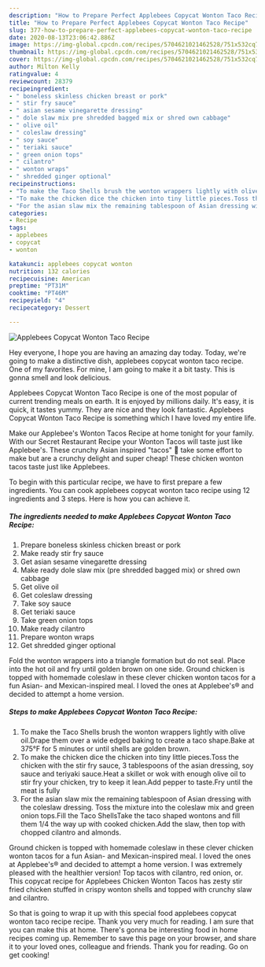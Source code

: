 ```yaml
---
description: "How to Prepare Perfect Applebees Copycat Wonton Taco Recipe"
title: "How to Prepare Perfect Applebees Copycat Wonton Taco Recipe"
slug: 377-how-to-prepare-perfect-applebees-copycat-wonton-taco-recipe
date: 2020-08-13T23:06:42.886Z
image: https://img-global.cpcdn.com/recipes/5704621021462528/751x532cq70/applebees-copycat-wonton-taco-recipe-recipe-main-photo.jpg
thumbnail: https://img-global.cpcdn.com/recipes/5704621021462528/751x532cq70/applebees-copycat-wonton-taco-recipe-recipe-main-photo.jpg
cover: https://img-global.cpcdn.com/recipes/5704621021462528/751x532cq70/applebees-copycat-wonton-taco-recipe-recipe-main-photo.jpg
author: Milton Kelly
ratingvalue: 4
reviewcount: 28379
recipeingredient:
- " boneless skinless chicken breast or pork"
- " stir fry sauce"
- " asian sesame vinegarette dressing"
- " dole slaw mix pre shredded bagged mix or shred own cabbage"
- " olive oil"
- " coleslaw dressing"
- " soy sauce"
- " teriaki sauce"
- " green onion tops"
- " cilantro"
- " wonton wraps"
- " shredded ginger optional"
recipeinstructions:
- "To make the Taco Shells brush the wonton wrappers lightly with olive oil.Drape them over a wide edged baking to create a taco shape.Bake at 375°F for 5 minutes or until shells are golden brown."
- "To make the chicken dice the chicken into tiny little pieces.Toss the chicken with the stir fry sauce, 3 tablespoons of the asian dressing, soy sauce and teriyaki sauce.Heat a skillet or wok with enough olive oil to stir fry your chicken, try to keep it lean.Add pepper to taste.Fry until the meat is fully"
- "For the asian slaw mix the remaining tablespoon of Asian dressing with the coleslaw dressing. Toss the mixture into the coleslaw mix and green onion tops.Fill the Taco ShellsTake the taco shaped wontons and fill them 1/4 the way up with cooked chicken.Add the slaw, then top with chopped cilantro and almonds."
categories:
- Recipe
tags:
- applebees
- copycat
- wonton

katakunci: applebees copycat wonton 
nutrition: 132 calories
recipecuisine: American
preptime: "PT31M"
cooktime: "PT46M"
recipeyield: "4"
recipecategory: Dessert

---
```



![Applebees Copycat Wonton Taco Recipe](https://img-global.cpcdn.com/recipes/5704621021462528/751x532cq70/applebees-copycat-wonton-taco-recipe-recipe-main-photo.jpg)

Hey everyone, I hope you are having an amazing day today. Today, we're going to make a distinctive dish, applebees copycat wonton taco recipe. One of my favorites. For mine, I am going to make it a bit tasty. This is gonna smell and look delicious.

Applebees Copycat Wonton Taco Recipe is one of the most popular of current trending meals on earth. It is enjoyed by millions daily. It's easy, it is quick, it tastes yummy. They are nice and they look fantastic. Applebees Copycat Wonton Taco Recipe is something which I have loved my entire life.

Make our Applebee&#39;s Wonton Tacos Recipe at home tonight for your family. With our Secret Restaurant Recipe your Wonton Tacos will taste just like Applebee&#39;s. These crunchy Asian inspired &#34;tacos&#34; 🌮 take some effort to make but are a crunchy delight and super cheap! These chicken wonton tacos taste just like Applebees.


To begin with this particular recipe, we have to first prepare a few ingredients. You can cook applebees copycat wonton taco recipe using 12 ingredients and 3 steps. Here is how you can achieve it.

<!--inarticleads1-->

##### The ingredients needed to make Applebees Copycat Wonton Taco Recipe:

1. Prepare  boneless skinless chicken breast or pork
1. Make ready  stir fry sauce
1. Get  asian sesame vinegarette dressing
1. Make ready  dole slaw mix (pre shredded bagged mix) or shred own cabbage
1. Get  olive oil
1. Get  coleslaw dressing
1. Take  soy sauce
1. Get  teriaki sauce
1. Take  green onion tops
1. Make ready  cilantro
1. Prepare  wonton wraps
1. Get  shredded ginger optional


Fold the wonton wrappers into a triangle formation but do not seal. Place into the hot oil and fry until golden brown on one side. Ground chicken is topped with homemade coleslaw in these clever chicken wonton tacos for a fun Asian- and Mexican-inspired meal. I loved the ones at Applebee&#39;s® and decided to attempt a home version. 

<!--inarticleads2-->

##### Steps to make Applebees Copycat Wonton Taco Recipe:

1. To make the Taco Shells brush the wonton wrappers lightly with olive oil.Drape them over a wide edged baking to create a taco shape.Bake at 375°F for 5 minutes or until shells are golden brown.
1. To make the chicken dice the chicken into tiny little pieces.Toss the chicken with the stir fry sauce, 3 tablespoons of the asian dressing, soy sauce and teriyaki sauce.Heat a skillet or wok with enough olive oil to stir fry your chicken, try to keep it lean.Add pepper to taste.Fry until the meat is fully
1. For the asian slaw mix the remaining tablespoon of Asian dressing with the coleslaw dressing. Toss the mixture into the coleslaw mix and green onion tops.Fill the Taco ShellsTake the taco shaped wontons and fill them 1/4 the way up with cooked chicken.Add the slaw, then top with chopped cilantro and almonds.


Ground chicken is topped with homemade coleslaw in these clever chicken wonton tacos for a fun Asian- and Mexican-inspired meal. I loved the ones at Applebee&#39;s® and decided to attempt a home version. I was extremely pleased with the healthier version! Top tacos with cilantro, red onion, or. This copycat recipe for Applebees Chicken Wonton Tacos has zesty stir fried chicken stuffed in crispy wonton shells and topped with crunchy slaw and cilantro. 

So that is going to wrap it up with this special food applebees copycat wonton taco recipe recipe. Thank you very much for reading. I am sure that you can make this at home. There's gonna be interesting food in home recipes coming up. Remember to save this page on your browser, and share it to your loved ones, colleague and friends. Thank you for reading. Go on get cooking!
